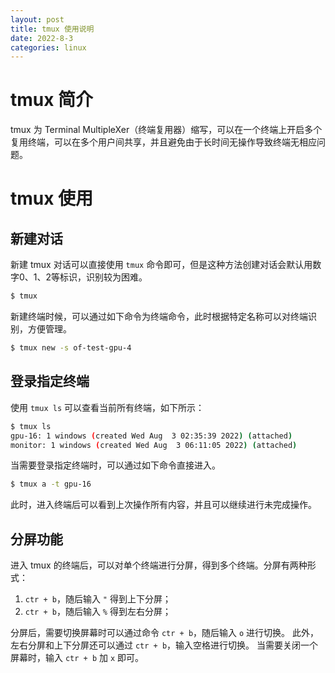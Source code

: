 ```yaml
---
layout: post
title: tmux 使用说明
date: 2022-8-3
categories: linux
---
```


# tmux 简介

tmux 为 Terminal MultipleXer（终端复用器）缩写，可以在一个终端上开启多个复用终端，可以在多个用户间共享，并且避免由于长时间无操作导致终端无相应问题。

# tmux 使用

## 新建对话

新建 tmux 对话可以直接使用 `tmux` 命令即可，但是这种方法创建对话会默认用数字0、1、2等标识，识别较为困难。
```bash
$ tmux
```

新建终端时候，可以通过如下命令为终端命令，此时根据特定名称可以对终端识别，方便管理。
```bash
$ tmux new -s of-test-gpu-4
```

## 登录指定终端

使用 `tmux ls` 可以查看当前所有终端，如下所示：
```bash
$ tmux ls
gpu-16: 1 windows (created Wed Aug  3 02:35:39 2022) (attached)
monitor: 1 windows (created Wed Aug  3 06:11:05 2022) (attached)
```

当需要登录指定终端时，可以通过如下命令直接进入。
```bash
$ tmux a -t gpu-16
```
此时，进入终端后可以看到上次操作所有内容，并且可以继续进行未完成操作。

## 分屏功能

进入 tmux 的终端后，可以对单个终端进行分屏，得到多个终端。分屏有两种形式：

1. `ctr + b`，随后输入 `"` 得到上下分屏；
2. `ctr + b`，随后输入 `%` 得到左右分屏；

分屏后，需要切换屏幕时可以通过命令 `ctr + b`，随后输入 `o` 进行切换。
此外，左右分屏和上下分屏还可以通过 `ctr + b`，输入空格进行切换。
当需要关闭一个屏幕时，输入 `ctr + b` 加 `x` 即可。
